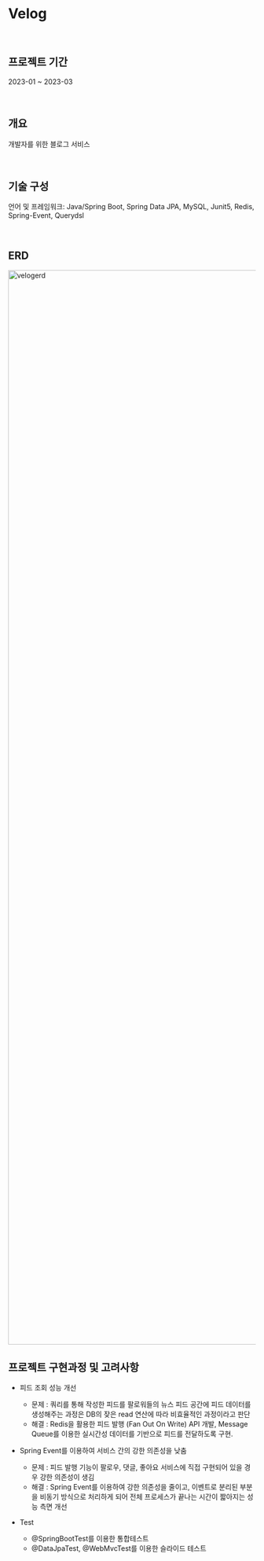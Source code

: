 # Velog

<br/>

## 프로젝트 기간 
2023-01 ~ 2023-03

<br/>

## 개요 
개발자를 위한 블로그 서비스

<br/>

## 기술 구성
언어 및 프레임워크: Java/Spring Boot, Spring Data JPA, MySQL, Junit5, Redis, Spring-Event, Querydsl
<br/>

<br/>

## ERD
<img width="2186" alt="velogerd" src="https://github.com/yoonezi/velog_BE/assets/101792929/d372e4b0-92ee-4db2-b2f9-e5091fa08554">

<br/>

## 프로젝트 구현과정 및 고려사항
  - 피드 조회 성능 개선
      - 문제 : 쿼리를 통해 작성한 피드를 팔로워들의 뉴스 피드 공간에 피드 데이터를 생성해주는 과정은 DB의 잦은 read 연산에 따라 비효율적인 과정이라고 판단
      - 해결 : Redis을 활용한 피드 발행 (Fan Out On Write) API 개발, Message Queue를 이용한 실시간성 데이터를 기반으로 피드를 전달하도록 구현.
      
  - Spring Event를 이용하여 서비스 간의 강한 의존성을 낮춤
      - 문제 : 피드 발행 기능이 팔로우, 댓글, 좋아요 서비스에 직접 구현되어 있을 경우 강한 의존성이 생김
      - 해결 :  Spring Event를 이용하여 강한 의존성을 줄이고, 이벤트로 분리된 부분을 비동기 방식으로 처리하게 되어 전체 프로세스가 끝나는 시간이 짧아지는 성능 측면 개선
        
  - Test
      - @SpringBootTest를 이용한 통합테스트
      - @DataJpaTest, @WebMvcTest를 이용한 슬라이드 테스트 
